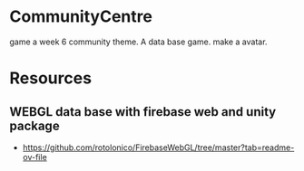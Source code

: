# CommunityCentre

game a week 6 community theme. A data base game. make a avatar.

# Resources

## WEBGL data base with firebase web and unity package

- https://github.com/rotolonico/FirebaseWebGL/tree/master?tab=readme-ov-file
